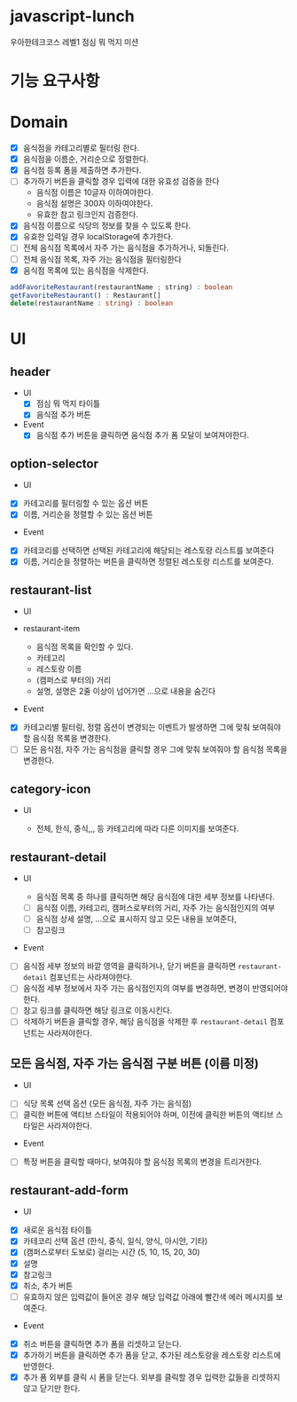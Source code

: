 # javascript-lunch

우아한테크코스 레벨1 점심 뭐 먹지 미션

# 기능 요구사항

# Domain

- [x] 음식점을 카테고리별로 필터링 한다.
- [x] 음식점을 이름순, 거리순으로 정렬한다.
- [x] 음식점 등록 폼을 제출하면 추가한다.
- [ ] 추가하기 버튼을 클릭할 경우 입력에 대한 유효성 검증을 한다
  - 음식점 이름은 10글자 이하여야한다.
  - 음식점 설명은 300자 이하여야한다.
  - 유효한 참고 링크인지 검증한다.
- [x] 음식점 이름으로 식당의 정보를 찾을 수 있도록 한다.
- [x] 유효한 입력일 경우 localStorage에 추가한다.
- [ ] 전체 음식점 목록에서 자주 가는 음식점을 추가하거나, 되돌린다.
- [ ] 전체 음식점 목록, 자주 가는 음식점을 필터링한다
- [x] 음식점 목록에 있는 음식점을 삭제한다.

```ts
addFavoriteRestaurant(restaurantName ; string) : boolean
getFavoriteRestaurant() : Restaurant[]
delete(restaurantName : string) : boolean
```

# UI

## header

- UI
  - [x] 점심 뭐 먹지 타이틀
  - [x] 음식점 추가 버튼
- Event
  - [x] 음식점 추가 버튼을 클릭하면 음식점 추가 폼 모달이 보여져야한다.

## option-selector

- UI

- [x] 카테고리를 필터링할 수 있는 옵션 버튼
- [x] 이름, 거리순을 정렬할 수 있는 옵션 버튼

- Event

- [x] 카테코리를 선택하면 선택된 카테고리에 해당되는 레스토랑 리스트를 보여준다
- [x] 이름, 거리순을 정렬하는 버튼을 클릭하면 정렬된 레스토랑 리스트를 보여준다.

## restaurant-list

- UI

- restaurant-item

  - 음식점 목록을 확인할 수 있다.
  - 카테고리
  - 레스토랑 이름
  - (캠퍼스로 부터의) 거리
  - 설명, 설명은 2줄 이상이 넘어가면 ...으로 내용을 숨긴다

- Event

- [x] 카테고리별 필터링, 정렬 옵션이 변경되는 이벤트가 발생하면 그에 맞춰 보여줘야 할 음식점 목록을 변경한다.
- [ ] 모든 음식점, 자주 가는 음식점을 클릭할 경우 그에 맞춰 보여줘야 할 음식점 목록을 변경한다.

## category-icon

- UI

  - 전체, 한식, 중식,,, 등 카테고리에 따라 다른 이미지를 보여준다.

## restaurant-detail

- UI

  - 음식점 목록 중 하나를 클릭하면 해당 음식점에 대한 세부 정보를 나타낸다.
  - [ ] 음식점 이름, 카테고리, 캠퍼스로부터의 거리, 자주 가는 음식점인지의 여부
  - [ ] 음식점 상세 설명, ...으로 표시하지 않고 모든 내용을 보여준다,
  - [ ] 참고링크

- Event

- [ ] 음식점 세부 정보의 바깥 영역을 클릭하거나, 닫기 버튼을 클릭하면 `restaurant-detail` 컴포넌트는 사라져야한다.
- [ ] 음식점 세부 정보에서 자주 가는 음식점인지의 여부를 변경하면, 변경이 반영되어야한다.
- [ ] 참고 링크를 클릭하면 해당 링크로 이동시킨다.
- [ ] 삭제하기 버튼을 클릭할 경우, 해당 음식점을 삭제한 후 `restaurant-detail` 컴포넌트는 사라져야한다.

## 모든 음식점, 자주 가는 음식점 구분 버튼 (이름 미정)

- UI

- [ ] 식당 목록 선택 옵션 (모든 음식점, 자주 가는 음식점)
- [ ] 클릭한 버튼에 액티브 스타일이 적용되어야 하며, 이전에 클릭한 버튼의 액티브 스타일은 사라져야한다.

- Event

- [ ] 특정 버튼을 클릭할 때마다, 보여줘야 할 음식점 목록의 변경을 트리거한다.

## restaurant-add-form

- UI

- [x] 새로운 음식점 타이틀
- [x] 카테코리 선택 옵션 (한식, 중식, 일식, 양식, 아시안, 기타)
- [x] (캠퍼스로부터 도보로) 걸리는 시간 (5, 10, 15, 20, 30)
- [x] 설명
- [x] 참고링크
- [x] 취소, 추가 버튼
- [ ] 유효하지 않은 입력값이 들어온 경우 해당 입력값 아래에 빨간색 에러 메시지를 보여준다.

- Event

- [x] 취소 버튼을 클릭하면 추가 폼을 리셋하고 닫는다.
- [x] 추가하기 버튼을 클릭하면 추가 폼을 닫고, 추가된 레스토랑을 레스토랑 리스트에 반영한다.
- [x] 추가 폼 외부를 클릭 시 폼을 닫는다. 외부를 클릭할 경우 입력한 값들을 리셋하지 않고 닫기만 한다.
